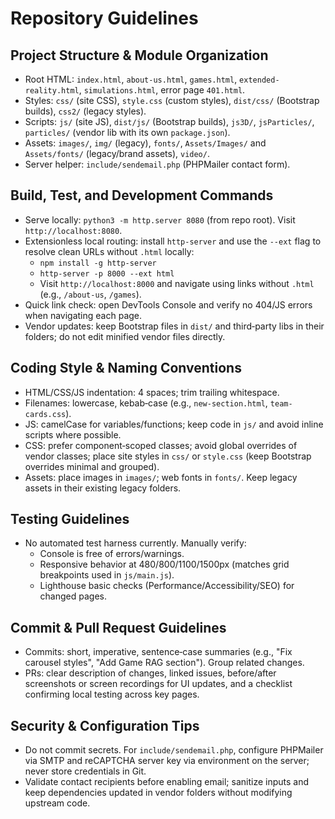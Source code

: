 # Repository Guidelines

## Project Structure & Module Organization
- Root HTML: `index.html`, `about-us.html`, `games.html`, `extended-reality.html`, `simulations.html`, error page `401.html`.
- Styles: `css/` (site CSS), `style.css` (custom styles), `dist/css/` (Bootstrap builds), `css2/` (legacy styles).
- Scripts: `js/` (site JS), `dist/js/` (Bootstrap builds), `js3D/`, `jsParticles/`, `particles/` (vendor lib with its own `package.json`).
- Assets: `images/`, `img/` (legacy), `fonts/`, `Assets/Images/` and `Assets/fonts/` (legacy/brand assets), `video/`.
- Server helper: `include/sendemail.php` (PHPMailer contact form).

## Build, Test, and Development Commands
- Serve locally: `python3 -m http.server 8080` (from repo root). Visit `http://localhost:8080`.
- Extensionless local routing: install `http-server` and use the `--ext` flag to resolve clean URLs without `.html` locally:
  - `npm install -g http-server`
  - `http-server -p 8000 --ext html`
  - Visit `http://localhost:8000` and navigate using links without `.html` (e.g., `/about-us`, `/games`).
- Quick link check: open DevTools Console and verify no 404/JS errors when navigating each page.
- Vendor updates: keep Bootstrap files in `dist/` and third‑party libs in their folders; do not edit minified vendor files directly.

## Coding Style & Naming Conventions
- HTML/CSS/JS indentation: 4 spaces; trim trailing whitespace.
- Filenames: lowercase, kebab‑case (e.g., `new-section.html`, `team-cards.css`).
- JS: camelCase for variables/functions; keep code in `js/` and avoid inline scripts where possible.
- CSS: prefer component‑scoped classes; avoid global overrides of vendor classes; place site styles in `css/` or `style.css` (keep Bootstrap overrides minimal and grouped).
- Assets: place images in `images/`; web fonts in `fonts/`. Keep legacy assets in their existing legacy folders.

## Testing Guidelines
- No automated test harness currently. Manually verify:
  - Console is free of errors/warnings.
  - Responsive behavior at 480/800/1100/1500px (matches grid breakpoints used in `js/main.js`).
  - Lighthouse basic checks (Performance/Accessibility/SEO) for changed pages.

## Commit & Pull Request Guidelines
- Commits: short, imperative, sentence‑case summaries (e.g., "Fix carousel styles", "Add Game RAG section"). Group related changes.
- PRs: clear description of changes, linked issues, before/after screenshots or screen recordings for UI updates, and a checklist confirming local testing across key pages.

## Security & Configuration Tips
- Do not commit secrets. For `include/sendemail.php`, configure PHPMailer via SMTP and reCAPTCHA server key via environment on the server; never store credentials in Git.
- Validate contact recipients before enabling email; sanitize inputs and keep dependencies updated in vendor folders without modifying upstream code.
